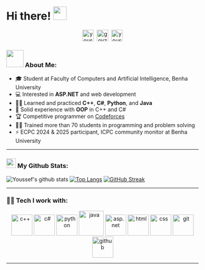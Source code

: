 # Hi there! <img src="https://github.com/TheDudeThatCode/TheDudeThatCode/blob/master/Assets/Hi.gif" width="35" />

<p align="center">
<a href="https://www.linkedin.com/in/youssef-abuzaid-58b8a2379/" target="blank"><img align="center" src="https://cdn.jsdelivr.net/npm/simple-icons@3.0.1/icons/linkedin.svg" alt="youssef-abuzaid" height="30" width="30" /></a>&nbsp;
<a href="https://codeforces.com/profile/goyzsc" target="blank"><img align="center" src="https://cdn.jsdelivr.net/npm/simple-icons@3.0.1/icons/codeforces.svg" alt="goyzsc" height="30" width="30" /></a>&nbsp;
<a href="https://github.com/youssefzsc321-debug" target="blank"><img align="center" src="https://cdn.jsdelivr.net/npm/simple-icons@3.0.1/icons/github.svg" alt="youssefzsc321-debug" height="30" width="30" /></a>
</p>

### <img src="https://github.com/TheDudeThatCode/TheDudeThatCode/blob/master/Assets/Developer.gif" width="45" /> About Me:
- 🎓 Student at Faculty of Computers and Artificial Intelligence, Benha University  
- 💻 Interested in **ASP.NET** and web development  
- 🧑‍💻 Learned and practiced **C++**, **C#**, **Python**, and **Java**  
- 📌 Solid experience with **OOP** in C++ and C#  
- 🏆 Competitive programmer on [Codeforces](https://codeforces.com/profile/goyzsc)  
- 👨‍🏫 Trained more than 70 students in programming and problem solving  
- ⚡ ECPC 2024 & 2025 participant, ICPC community monitor at Benha University  

---

### <img src='https://media1.giphy.com/media/du3J3cXyzhj75IOgvA/giphy.gif?cid=ecf05e47x2g034i9pzwtzzsd3xgg2w9nr94t4tflbbgo3008&rid=giphy.gif' width='25' /> My Github Stats:
![Youssef's github stats](https://github-readme-stats.vercel.app/api?username=youssefzsc321-debug&show_icons=true&title_color=ffc857&icon_color=8ac926&text_color=daf7dc&bg_color=151515&count_private=true)
[![Top Langs](https://github-readme-stats.vercel.app/api/top-langs/?username=youssefzsc321-debug&layout=compact&text_color=daf7dc&bg_color=151515)](https://github.com/anuraghazra/github-readme-stats)
[![GitHub Streak](https://github-readme-streak-stats.herokuapp.com/?user=youssefzsc321-debug&theme=dark)](https://git.io/streak-stats)

---

### 🧑‍💻 Tech I work with:
<p align="center">
      <img src="https://www.vectorlogo.zone/logos/cplusplus/cplusplus-icon.svg" alt="c++" width="55" height="55"/>
      <img src="https://www.vectorlogo.zone/logos/csharp/csharp-icon.svg" alt="c#" width="55" height="55"/>
      <img src="https://www.vectorlogo.zone/logos/python/python-icon.svg" alt="python" width="55" height="55"/>
      <img src="https://www.vectorlogo.zone/logos/java/java-icon.svg" alt="java" width="65" height="65"/> 
      <img src="https://www.vectorlogo.zone/logos/dotnet/dotnet-icon.svg" alt="asp.net" width="55" height="55"/>
      <img src="https://www.vectorlogo.zone/logos/w3_html5/w3_html5-icon.svg" alt="html" width="55" height="55"/>
      <img src="https://www.vectorlogo.zone/logos/w3_css/w3_css-icon.svg" alt="css" width="55" height="55"/>
      <img src="https://www.vectorlogo.zone/logos/git-scm/git-scm-icon.svg" alt="git" width="55" height="55"/> 
      <img src="https://www.vectorlogo.zone/logos/github/github-icon.svg" alt="github" width="55" height="55"/>
</p>

---
